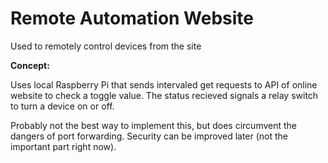 <html>
  <body>
    <h1>Remote Automation Website</h1>
    <p>Used to remotely control devices from the site</p>
    <b>Concept: </b>
    <p>
      Uses local Raspberry Pi that sends intervaled get requests to API of online website to check a toggle value. The status recieved signals a relay switch to turn a device on or off.
    </p>
    <p>
      Probably not the best way to implement this, but does circumvent the dangers of port forwarding. Security can be improved later (not the important part right now).
    </p>
  </body>
</html>
